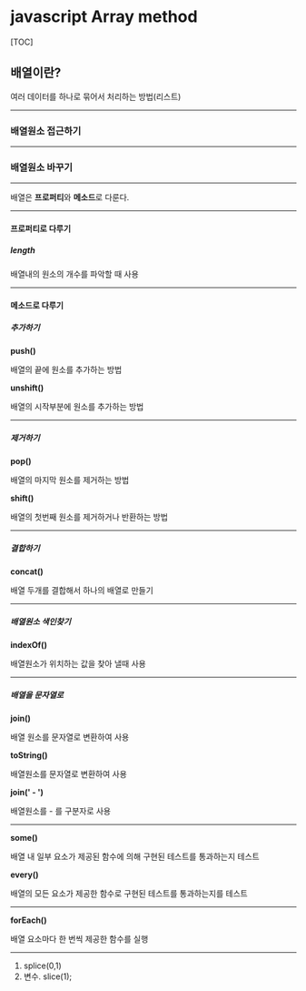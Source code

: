 # javascript Array method

[TOC]

## 배열이란?

여러 데이터를 하나로 묶어서 처리하는 방법(리스트)

---

### 배열원소 접근하기

---

### 배열원소 바꾸기

---

배열은 **프로퍼티**와 **메소드**로 다룬다.

---

#### 프로퍼티로 다루기

##### length

배열내의 원소의 개수를 파악할 때 사용

---

#### 메소드로 다루기

##### 추가하기

**push()**

배열의 끝에 원소를 추가하는 방법

**unshift()**

배열의 시작부분에 원소를 추가하는 방법

---

##### 제거하기

**pop()**

배열의 마지막 원소를 제거하는 방법

**shift()** 

배열의 첫번째 원소를 제거하거나 반환하는 방법

---

##### 결합하기

**concat()**

배열 두개를 결합해서 하나의 배열로 만들기

---

##### 배열원소 색인찾기

**indexOf()**

배열원소가 위치하는 값을 찾아 낼때 사용

---

##### 배열을 문자열로

**join()**

배열 원소를 문자열로 변환하여 사용

**toString()**

배열원소를 문자열로 변환하여 사용

**join(' - ')**

배열원소를 - 를 구분자로 사용

---

**some()**

배열 내 일부 요소가 제공된 함수에 의해 구현된 테스트를 통과하는지 테스트

**every()**

배열의 모든 요소가 제공한 함수로 구현된 테스트를 통과하는지를 테스트

---

**forEach()**

배열 요소마다 한 번씩 제공한 함수를 실행

---



1. splice(0,1)
2. 변수. slice(1);